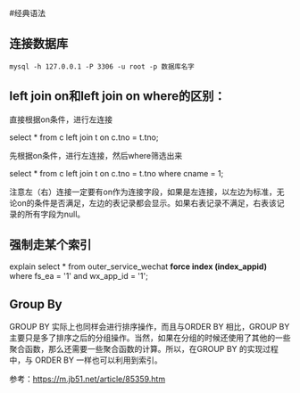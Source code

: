 #经典语法



## 连接数据库

`mysql -h 127.0.0.1 -P 3306 -u root -p 数据库名字`



## left join on和left join on where的区别：

直接根据on条件，进行左连接

select * from c left join t on c.tno = t.tno;



先根据on条件，进行左连接，然后where筛选出来

select * from c left join t on c.tno = t.tno where cname = 1;



注意左（右）连接一定要有on作为连接字段，如果是左连接，以左边为标准，无论on的条件是否满足，左边的表记录都会显示。如果右表记录不满足，右表该记录的所有字段为null。



## 强制走某个索引

 explain select * from outer_service_wechat **force index (index_appid)** where fs_ea = '1' and wx_app_id = '1';





## Group By

GROUP BY 实际上也同样会进行排序操作，而且与ORDER BY 相比，GROUP BY 主要只是多了排序之后的分组操作。当然，如果在分组的时候还使用了其他的一些聚合函数，那么还需要一些聚合函数的计算。所以，在GROUP BY 的实现过程中，与 ORDER BY 一样也可以利用到索引。

参考：https://m.jb51.net/article/85359.htm